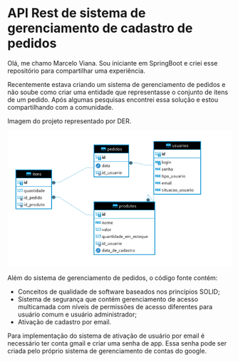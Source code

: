 
# API Rest de sistema de gerenciamento de cadastro de pedidos

Olá, me chamo Marcelo Viana. Sou iniciante em SpringBoot e criei esse repositório para compartilhar uma experiência.

Recentemente estava criando um sistema de gerenciamento de pedidos e não soube como criar uma entidade que representasse o conjunto de itens de um pedido. Após algumas pesquisas encontrei essa solução e estou compartilhando com a comunidade.

Imagem do projeto representado por DER.

![DER](imagens/der.png)

Além do sistema de gerenciamento de pedidos, o código fonte contém:
- Conceitos de qualidade de software baseados nos princípios SOLID;
- Sistema de segurança que contém gerenciamento de acesso multicamada com níveis de permissões de acesso diferentes para usuário comum e usuário administrador;
- Ativação de cadastro por email.

Para implementação do sistema de ativação de usuário por email é necessário ter conta gmail e criar uma senha de app. Essa senha pode ser criada pelo próprio sistema de gerenciamento de contas do google.


